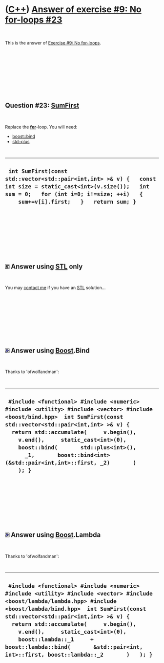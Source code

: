 
 

 

 

 

 

([C++](Cpp.md)) [Answer of exercise \#9: No for-loops \#23](CppExerciseNoForLoopsAnswer23.md)
===============================================================================================

 

This is the answer of [Exercise \#9: No
for-loops](CppExerciseNoForLoops.md).

 

 

 

 

 

Question \#23: [SumFirst](CppSumFirst.md)
------------------------------------------

 

Replace the **[for](CppFor.md)**-loop. You will need:

-   [boost::bind](CppStdBind.md)
-   [std::plus](CppStdPlus.md)

 

  -------------------------------------------------------------------------------------------------------------------------------------------------------------------------------------------------------
  ` int SumFirst(const std::vector<std::pair<int,int> >& v) {   const int size = static_cast<int>(v.size());   int sum = 0;   for (int i=0; i!=size; ++i)   {     sum+=v[i].first;   }   return sum; }`
  -------------------------------------------------------------------------------------------------------------------------------------------------------------------------------------------------------

 

 

 

 

 

![STL](PicStl.png) Answer using [STL](CppStl.md) only
------------------------------------------------------

 

You may [contact me](Contact.md) if you have an [STL](CppStl.md)
solution...

 

 

 

 

 

![Boost](PicBoost.png) Answer using [Boost](CppBoost.md).Bind
--------------------------------------------------------------

 

Thanks to 'ofwolfandman':

 

  ---------------------------------------------------------------------------------------------------------------------------------------------------------------------------------------------------------------------------------------------------------------------------------------------------------------------------------------------------------------------------------
  ` #include <functional> #include <numeric> #include <utility> #include <vector> #include <boost/bind.hpp>  int SumFirst(const std::vector<std::pair<int,int> >& v) {   return std::accumulate(     v.begin(),     v.end(),     static_cast<int>(0),     boost::bind(       std::plus<int>(),       _1,       boost::bind<int>(&std::pair<int,int>::first, _2)       )     ); }`
  ---------------------------------------------------------------------------------------------------------------------------------------------------------------------------------------------------------------------------------------------------------------------------------------------------------------------------------------------------------------------------------

 

 

 

 

 

![Boost](PicBoost.png) Answer using [Boost](CppBoost.md).Lambda
----------------------------------------------------------------

 

Thanks to 'ofwolfandman':

 

  ---------------------------------------------------------------------------------------------------------------------------------------------------------------------------------------------------------------------------------------------------------------------------------------------------------------------------------------------------------------------------------------------------------------------
  ` #include <functional> #include <numeric> #include <utility> #include <vector> #include <boost/lambda/lambda.hpp> #include <boost/lambda/bind.hpp>  int SumFirst(const std::vector<std::pair<int,int> >& v) {   return std::accumulate(     v.begin(),     v.end(),     static_cast<int>(0),     boost::lambda::_1     + boost::lambda::bind(       &std::pair<int, int>::first, boost::lambda::_2       )   ); }`
  ---------------------------------------------------------------------------------------------------------------------------------------------------------------------------------------------------------------------------------------------------------------------------------------------------------------------------------------------------------------------------------------------------------------------

 

 

 

 

 

 


